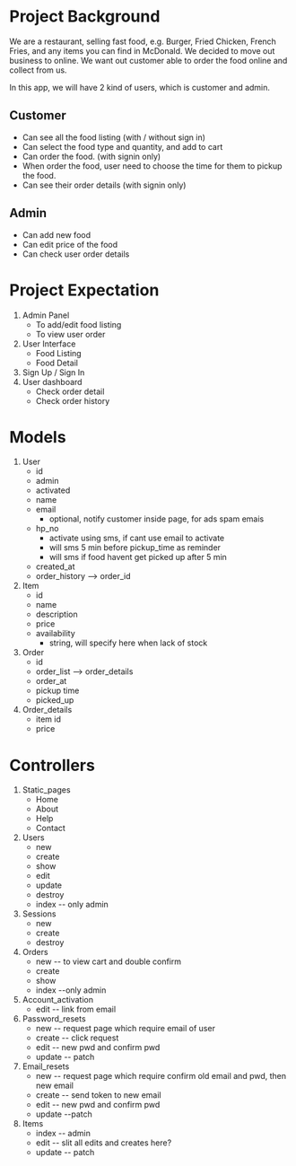 # Project Background
We are a restaurant, selling fast food, e.g. Burger, Fried Chicken, French Fries, and any items you can find in McDonald. We decided to move out business to online. We want out customer able to order the food online and collect from us. 

In this app, we will have 2 kind of users, which is customer and admin. 

## Customer
 - Can see all the food listing (with / without sign in)
 - Can select the food type and quantity, and add to cart 
 - Can order the food. (with signin only)
 - When order the food, user need to choose the time for them to pickup the food.
 - Can see their order details (with signin only)

## Admin
 - Can add new food
 - Can edit price of the food
 - Can check user order details

# Project Expectation
 1. Admin Panel
	- To add/edit food listing
	- To view user order
 2. User Interface
	- Food Listing
	- Food Detail
 3. Sign Up / Sign In
 4. User dashboard
	- Check order detail
	- Check order history

# Models
	
1. User
	* id
	* admin
	* activated
	* name
	* email
		* optional, notify customer inside page, for ads spam emais
	* hp_no
		* activate using sms, if cant use email to activate
		* will sms 5 min before pickup_time as reminder
		* will sms if food havent get picked up after 5 min
	* created_at
	* order_history --> order_id
2. Item
	* id
	* name
	* description
	* price
	* availability
		* string, will specify here when lack of stock
3. Order
	* id
	* order_list --> order_details
	* order_at
	* pickup time
	* picked_up
4. Order_details
	* item id
	* price

# Controllers
1. Static_pages
	* Home
	* About
	* Help
	* Contact
2. Users
	* new
	* create
	* show
	* edit
	* update
	* destroy
	* index -- only admin
3. Sessions
	* new
	* create
	* destroy
4. Orders
	* new -- to view cart and double confirm
	* create
	* show
	* index --only admin
5. Account_activation
	* edit -- link from email
6. Password_resets
	* new -- request page which require email of user
	* create -- click request
	* edit -- new pwd and confirm pwd
	* update -- patch
7. Email_resets
	* new -- request page which require confirm old email and pwd, then new email
	* create -- send token to new email
	* edit -- new pwd and confirm pwd
	* update --patch
8. Items
	* index -- admin
	* edit -- slit all edits and creates here?
	* update -- patch